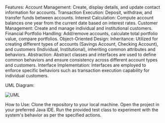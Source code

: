 Features:
Account Management: Create, display details, and update contact information for accounts.
Transaction Execution: Deposit, withdraw, and transfer funds between accounts.
Interest Calculation: Compute account balances one year from the current date based on interest rates.
Customer Management: Create and manage individual and institutional customers.
Financial Portfolio Handling: Add/remove accounts, calculate total portfolio value, compare portfolios.
Object-Oriented Design:
Inheritance: Utilized for creating different types of accounts (Savings Account, Checking Account), and customers (Individual, Institutional), inheriting common attributes and behaviors.
Abstraction: Abstract classes and interfaces are used to define common behaviors and ensure consistency across different account types and customers.
Interface Implementation: Interfaces are employed to enforce specific behaviors such as transaction execution capability for individual customers.

UML Diagram:

![UML](https://github.com/Ardagecimli0/banksystem/assets/158784175/6e1ccd33-11b6-4435-9522-305299cbc7dc)


How to Use:
Clone the repository to your local machine.
Open the project in your preferred Java IDE.
Run the provided test class to experiment with the system's behavior as per the specified actions.
